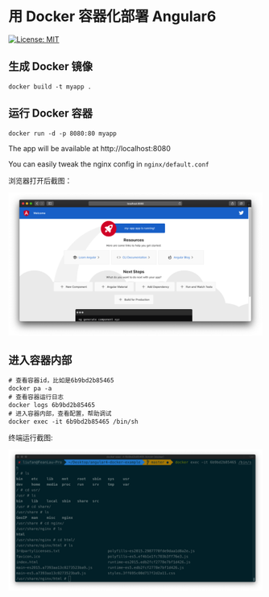 
# 用 Docker 容器化部署 Angular6

[![License: MIT](https://img.shields.io/badge/License-MIT-blue.svg)](https://opensource.org/licenses/MIT)

## 生成 Docker 镜像

```
docker build -t myapp . 
```

## 运行 Docker 容器

```
docker run -d -p 8080:80 myapp
```

The app will be available at http://localhost:8080

You can easily tweak the nginx config in ```nginx/default.conf```

浏览器打开后截图：

![](./1.png)


## 进入容器内部

```
# 查看容器id，比如是6b9bd2b85465
docker pa -a
# 查看容器运行日志
docker logs 6b9bd2b85465
# 进入容器内部，查看配置，帮助调试
docker exec -it 6b9bd2b85465 /bin/sh
```

终端运行截图:

![](./2.png)